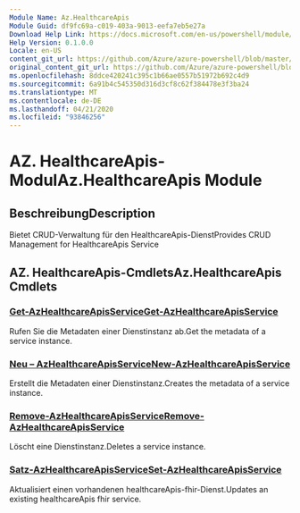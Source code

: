 ```yaml
---
Module Name: Az.HealthcareApis
Module Guid: df9fc69a-c019-403a-9013-eefa7eb5e27a
Download Help Link: https://docs.microsoft.com/en-us/powershell/module/az.healthcareapis
Help Version: 0.1.0.0
Locale: en-US
content_git_url: https://github.com/Azure/azure-powershell/blob/master/src/HealthcareApis/HealthcareApis/help/Az.HealthcareApis.md
original_content_git_url: https://github.com/Azure/azure-powershell/blob/master/src/HealthcareApis/HealthcareApis/help/Az.HealthcareApis.md
ms.openlocfilehash: 8ddce420241c395c1b66ae0557b51972b692c4d9
ms.sourcegitcommit: 6a91b4c545350d316d3cf8c62f384478e3f3ba24
ms.translationtype: MT
ms.contentlocale: de-DE
ms.lasthandoff: 04/21/2020
ms.locfileid: "93846256"
---
```

# <span data-ttu-id="68f08-101">AZ. HealthcareApis-Modul</span><span class="sxs-lookup"><span data-stu-id="68f08-101">Az.HealthcareApis Module</span></span>
## <span data-ttu-id="68f08-102">Beschreibung</span><span class="sxs-lookup"><span data-stu-id="68f08-102">Description</span></span>
<span data-ttu-id="68f08-103">Bietet CRUD-Verwaltung für den HealthcareApis-Dienst</span><span class="sxs-lookup"><span data-stu-id="68f08-103">Provides CRUD Management for HealthcareApis Service</span></span>

## <span data-ttu-id="68f08-104">AZ. HealthcareApis-Cmdlets</span><span class="sxs-lookup"><span data-stu-id="68f08-104">Az.HealthcareApis Cmdlets</span></span>
### [<span data-ttu-id="68f08-105">Get-AzHealthcareApisService</span><span class="sxs-lookup"><span data-stu-id="68f08-105">Get-AzHealthcareApisService</span></span>](Get-AzHealthcareApisService.md)
<span data-ttu-id="68f08-106">Rufen Sie die Metadaten einer Dienstinstanz ab.</span><span class="sxs-lookup"><span data-stu-id="68f08-106">Get the metadata of a service instance.</span></span>

### [<span data-ttu-id="68f08-107">Neu – AzHealthcareApisService</span><span class="sxs-lookup"><span data-stu-id="68f08-107">New-AzHealthcareApisService</span></span>](New-AzHealthcareApisService.md)
<span data-ttu-id="68f08-108">Erstellt die Metadaten einer Dienstinstanz.</span><span class="sxs-lookup"><span data-stu-id="68f08-108">Creates the metadata of a service instance.</span></span>

### [<span data-ttu-id="68f08-109">Remove-AzHealthcareApisService</span><span class="sxs-lookup"><span data-stu-id="68f08-109">Remove-AzHealthcareApisService</span></span>](Remove-AzHealthcareApisService.md)
<span data-ttu-id="68f08-110">Löscht eine Dienstinstanz.</span><span class="sxs-lookup"><span data-stu-id="68f08-110">Deletes a service instance.</span></span>

### [<span data-ttu-id="68f08-111">Satz-AzHealthcareApisService</span><span class="sxs-lookup"><span data-stu-id="68f08-111">Set-AzHealthcareApisService</span></span>](Set-AzHealthcareApisService.md)
<span data-ttu-id="68f08-112">Aktualisiert einen vorhandenen healthcareApis-fhir-Dienst.</span><span class="sxs-lookup"><span data-stu-id="68f08-112">Updates an existing healthcareApis fhir service.</span></span>

